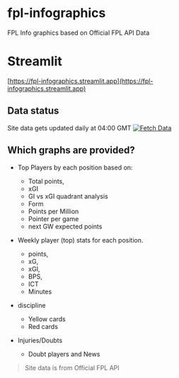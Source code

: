 # fpl-infographics
FPL Info graphics based on Official FPL API Data

# Streamlit 
[https://fpl-infographics.streamlit.app](https://fpl-infographics.streamlit.app)

## Data status
Site data gets updated daily at 04:00 GMT
[![Fetch Data](https://github.com/thecloudtechnologist/fpl-infographics/actions/workflows/main.yml/badge.svg?event=workflow_run)](https://github.com/thecloudtechnologist/fpl-infographics/actions/workflows/main.yml)

## Which graphs are provided?
* Top Players by each position based on:
    * Total points, 
    * xGI
    * GI vs xGI quadrant analysis
    * Form 
    * Points per Million
    * Pointer per game 
    * next GW expected points

* Weekly player (top) stats for each position. 
    * points, 
    * xG, 
    * xGI, 
    * BPS, 
    * ICT 
    * Minutes

* discipline
    * Yellow cards
    * Red cards

* Injuries/Doubts
    * Doubt players and News

> Site data is from Official FPL API